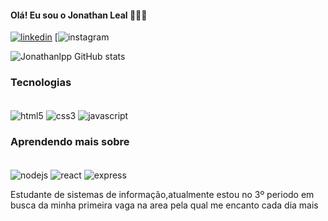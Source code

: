 
#### Olá! Eu sou o Jonathan Leal 🙋🏽‍♂️

[![linkedin](https://img.shields.io/badge/LinkedIn-0077B5?style=for-the-badge&logo=linkedin&logoColor=white)](https://www.linkedin.com/in/jonathan-leal-b2852820b/)
[![instagram](https://img.shields.io/badge/Instagram-E4405F?style=for-the-badge&logo=instagram&logoColor=white)

![Jonathanlpp GitHub stats](https://github-readme-stats.vercel.app/api?username=jonathanlpp&show_icons=true&theme=tokyonight)

### Tecnologias
<div style="display: inline_block"></br>
  <img align=center alt="html5" src="https://img.shields.io/badge/HTML5-E34F26?style=for-the-    badge&logo=html5&logoColor=white">  
 <img align=center alt="css3" src="https://img.shields.io/badge/CSS3-1572B6?style=for-the-badge&logo=css3&logoColor=white">
 <img align=center alt="javascript" src="https://img.shields.io/badge/JavaScript-F7DF1E?style=for-the-badge&logo=javascript&logoColor=black">
</div>

### Aprendendo mais sobre
<div style="display: inline_block"></br>
  <img align=center alt="nodejs" src="https://img.shields.io/badge/Node.js-43853D?style=for-the-badge&logo=node.js&logoColor=white">
 <img align=center alt="react" src="https://img.shields.io/badge/React-20232A?style=for-the-badge&logo=react&logoColor=61DAFB">
 <img align=center alt="express" src="https://img.shields.io/badge/Express.js-404D59?style=for-the-badge">
</div>

Estudante de sistemas de informação,atualmente estou no 3º periodo em busca da minha primeira vaga na area pela qual me encanto cada dia mais  
